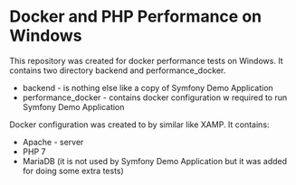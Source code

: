 Docker and PHP Performance on Windows
========================

This repository was created for docker performance tests on Windows. It contains two directory backend and performance_docker.

* backend - is nothing else like a copy of Symfony Demo Application
* performance_docker - contains docker configuration w required to run Symfony Demo Application



Docker configuration was created to by similar like XAMP. It contains:
* Apache - server
* PHP 7
* MariaDB (it is not used by Symfony Demo Application but it was added for doing some extra tests)
